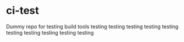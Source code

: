 # ci-test
Dummy repo for testing build tools
testing
testing
testing
testing
testing
testing
testing
testing
testing
testing
